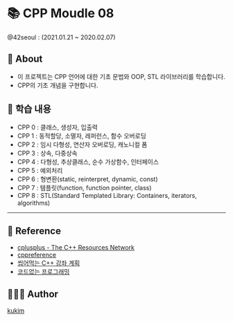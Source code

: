 # 📚 CPP Moudle 08
@42seoul : (2021.01.21 ~ 2020.02.07)
## 📖 About
- 이 프로젝트는 CPP 언어에 대한 기초 문법와 OOP, STL 라이브러리를 학습합니다.
- CPP의 기초 개념을 구현합니다.

## 📝 학습 내용
- CPP 0 : 클래스, 생성자, 입출력
- CPP 1 : 동적할당, 소멸자, 레퍼런스, 함수 오버로딩
- CPP 2 : 임시 다형성, 연산자 오버로딩, 캐노니컬 폼 
- CPP 3 : 상속, 다중상속
- CPP 4 : 다형성, 추상클래스, 순수 가상함수, 인터페이스
- CPP 5 : 예외처리
- CPP 6 : 형변환(static, reinterpret, dynamic, const)
- CPP 7 : 템플릿(function, function pointer, class)
- CPP 8 : STL(Standard Templated Library: Containers, iterators, algorithms)

---

## 🔗 Reference
- [cplusplus - The C++ Resources Network](http://cplusplus.com/)
- [cppreference](https://en.cppreference.com/w/)
- [씹어먹는 C++ 강좌 계획](https://modoocode.com/135)
- [코드없는 프로그래밍](https://www.youtube.com/channel/UCHcG02L6TSS-StkSbqVy6Fg/playlists?view=50&sort=dd&shelf_id=2)

## 🧑🏻‍💻 Author
[kukim](https://github.com/ku-kim)
